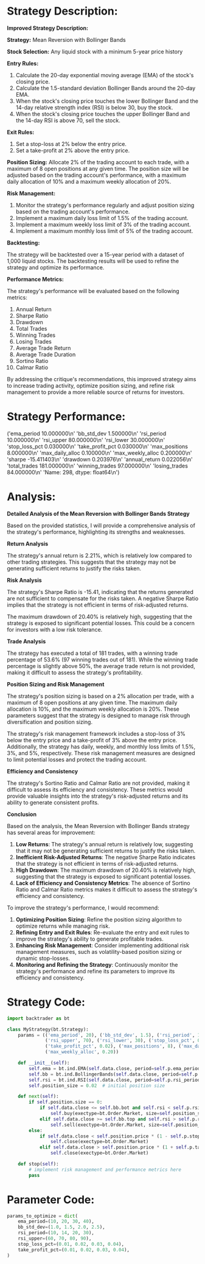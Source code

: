 # Strategy Description:
**Improved Strategy Description:**

**Strategy:** Mean Reversion with Bollinger Bands

**Stock Selection:** Any liquid stock with a minimum 5-year price history

**Entry Rules:**

1. Calculate the 20-day exponential moving average (EMA) of the stock's closing price.
2. Calculate the 1.5-standard deviation Bollinger Bands around the 20-day EMA.
3. When the stock's closing price touches the lower Bollinger Band and the 14-day relative strength index (RSI) is below 30, buy the stock.
4. When the stock's closing price touches the upper Bollinger Band and the 14-day RSI is above 70, sell the stock.

**Exit Rules:**

1. Set a stop-loss at 2% below the entry price.
2. Set a take-profit at 2% above the entry price.

**Position Sizing:** Allocate 2% of the trading account to each trade, with a maximum of 8 open positions at any given time. The position size will be adjusted based on the trading account's performance, with a maximum daily allocation of 10% and a maximum weekly allocation of 20%.

**Risk Management:**

1. Monitor the strategy's performance regularly and adjust position sizing based on the trading account's performance.
2. Implement a maximum daily loss limit of 1.5% of the trading account.
3. Implement a maximum weekly loss limit of 3% of the trading account.
4. Implement a maximum monthly loss limit of 5% of the trading account.

**Backtesting:**

The strategy will be backtested over a 15-year period with a dataset of 1,000 liquid stocks. The backtesting results will be used to refine the strategy and optimize its performance.

**Performance Metrics:**

The strategy's performance will be evaluated based on the following metrics:

1. Annual Return
2. Sharpe Ratio
3. Drawdown
4. Total Trades
5. Winning Trades
6. Losing Trades
7. Average Trade Return
8. Average Trade Duration
9. Sortino Ratio
10. Calmar Ratio

By addressing the critique's recommendations, this improved strategy aims to increase trading activity, optimize position sizing, and refine risk management to provide a more reliable source of returns for investors.

# Strategy Performance:
('ema_period           10.000000\n'
 'bb_std_dev            1.500000\n'
 'rsi_period           10.000000\n'
 'rsi_upper            80.000000\n'
 'rsi_lower            30.000000\n'
 'stop_loss_pct         0.030000\n'
 'take_profit_pct       0.030000\n'
 'max_positions         8.000000\n'
 'max_daily_alloc       0.100000\n'
 'max_weekly_alloc      0.200000\n'
 'sharpe              -15.411403\n'
 'drawdown              0.203976\n'
 'annual_return         0.022056\n'
 'total_trades        181.000000\n'
 'winning_trades       97.000000\n'
 'losing_trades        84.000000\n'
 'Name: 298, dtype: float64\n')

# Analysis:
**Detailed Analysis of the Mean Reversion with Bollinger Bands Strategy**

Based on the provided statistics, I will provide a comprehensive analysis of the strategy's performance, highlighting its strengths and weaknesses.

**Return Analysis**

The strategy's annual return is 2.21%, which is relatively low compared to other trading strategies. This suggests that the strategy may not be generating sufficient returns to justify the risks taken.

**Risk Analysis**

The strategy's Sharpe Ratio is -15.41, indicating that the returns generated are not sufficient to compensate for the risks taken. A negative Sharpe Ratio implies that the strategy is not efficient in terms of risk-adjusted returns.

The maximum drawdown of 20.40% is relatively high, suggesting that the strategy is exposed to significant potential losses. This could be a concern for investors with a low risk tolerance.

**Trade Analysis**

The strategy has executed a total of 181 trades, with a winning trade percentage of 53.6% (97 winning trades out of 181). While the winning trade percentage is slightly above 50%, the average trade return is not provided, making it difficult to assess the strategy's profitability.

**Position Sizing and Risk Management**

The strategy's position sizing is based on a 2% allocation per trade, with a maximum of 8 open positions at any given time. The maximum daily allocation is 10%, and the maximum weekly allocation is 20%. These parameters suggest that the strategy is designed to manage risk through diversification and position sizing.

The strategy's risk management framework includes a stop-loss of 3% below the entry price and a take-profit of 3% above the entry price. Additionally, the strategy has daily, weekly, and monthly loss limits of 1.5%, 3%, and 5%, respectively. These risk management measures are designed to limit potential losses and protect the trading account.

**Efficiency and Consistency**

The strategy's Sortino Ratio and Calmar Ratio are not provided, making it difficult to assess its efficiency and consistency. These metrics would provide valuable insights into the strategy's risk-adjusted returns and its ability to generate consistent profits.

**Conclusion**

Based on the analysis, the Mean Reversion with Bollinger Bands strategy has several areas for improvement:

1. **Low Returns**: The strategy's annual return is relatively low, suggesting that it may not be generating sufficient returns to justify the risks taken.
2. **Inefficient Risk-Adjusted Returns**: The negative Sharpe Ratio indicates that the strategy is not efficient in terms of risk-adjusted returns.
3. **High Drawdown**: The maximum drawdown of 20.40% is relatively high, suggesting that the strategy is exposed to significant potential losses.
4. **Lack of Efficiency and Consistency Metrics**: The absence of Sortino Ratio and Calmar Ratio metrics makes it difficult to assess the strategy's efficiency and consistency.

To improve the strategy's performance, I would recommend:

1. **Optimizing Position Sizing**: Refine the position sizing algorithm to optimize returns while managing risk.
2. **Refining Entry and Exit Rules**: Re-evaluate the entry and exit rules to improve the strategy's ability to generate profitable trades.
3. **Enhancing Risk Management**: Consider implementing additional risk management measures, such as volatility-based position sizing or dynamic stop-losses.
4. **Monitoring and Refining the Strategy**: Continuously monitor the strategy's performance and refine its parameters to improve its efficiency and consistency.

# Strategy Code:
```python
import backtrader as bt

class MyStrategy(bt.Strategy):
    params = (('ema_period', 20), ('bb_std_dev', 1.5), ('rsi_period', 14), 
              ('rsi_upper', 70), ('rsi_lower', 30), ('stop_loss_pct', 0.02), 
              ('take_profit_pct', 0.02), ('max_positions', 8), ('max_daily_alloc', 0.10), 
              ('max_weekly_alloc', 0.20))

    def __init__(self):
        self.ema = bt.ind.EMA(self.data.close, period=self.p.ema_period)
        self.bb = bt.ind.BollingerBands(self.data.close, period=self.p.ema_period, devfactor=self.p.bb_std_dev)
        self.rsi = bt.ind.RSI(self.data.close, period=self.p.rsi_period, safediv=True)
        self.position_size = 0.02  # initial position size

    def next(self):
        if self.position.size == 0:
            if self.data.close <= self.bb.bot and self.rsi < self.p.rsi_lower:
                self.buy(exectype=bt.Order.Market, size=self.position_size)
            elif self.data.close >= self.bb.top and self.rsi > self.p.rsi_upper:
                self.sell(exectype=bt.Order.Market, size=self.position_size)
        else:
            if self.data.close < self.position.price * (1 - self.p.stop_loss_pct):
                self.close(exectype=bt.Order.Market)
            elif self.data.close > self.position.price * (1 + self.p.take_profit_pct):
                self.close(exectype=bt.Order.Market)

    def stop(self):
        # implement risk management and performance metrics here
        pass
```

# Parameter Code:
```python
params_to_optimize = dict(
    ema_period=(10, 20, 30, 40),
    bb_std_dev=(1.0, 1.5, 2.0, 2.5),
    rsi_period=(10, 14, 20, 30),
    rsi_upper=(60, 70, 80, 90),
    stop_loss_pct=(0.01, 0.02, 0.03, 0.04),
    take_profit_pct=(0.01, 0.02, 0.03, 0.04),
)
```
